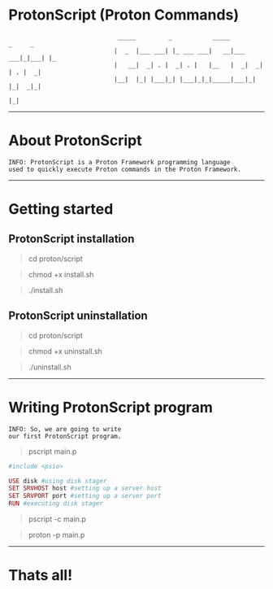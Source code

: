 # ProtonScript (Proton Commands)

                                  _____         _           _____         _     _   
                                 |  _  |___ ___| |_ ___ ___|   __|___ ___|_|___| |_ 
                                 |   __|  _| . |  _| . |   |__   |  _|  _| | . |  _|
                                 |__|  |_| |___|_| |___|_|_|_____|___|_| |_|  _|_|  
                                                                           |_|  
***

# About ProtonScript

    INFO: ProtonScript is a Proton Framework programming language
    used to quickly execute Proton commands in the Proton Framework.
   
***

# Getting started

## ProtonScript installation

> cd proton/script

> chmod +x install.sh

> ./install.sh

## ProtonScript uninstallation

> cd proton/script

> chmod +x uninstall.sh

> ./uninstall.sh

***

# Writing ProtonScript program

    INFO: So, we are going to write 
    our first ProtonScript program.
    
> pscript main.p

```ruby
#include <psio>

USE disk #using disk stager
SET SRVHOST host #setting up a server host
SET SRVPORT port #setting up a server port
RUN #executing disk stager
```

> pscript -c main.p

> proton -p main.p

***
    
# Thats all!
